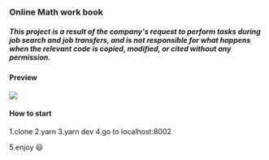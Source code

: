 ### Online Math work book 
##### This project is a result of the company's request to perform tasks during job search and job transfers, and is not responsible for what happens when the relevant code is copied, modified, or cited without any permission. 

#### Preview 


![](freewheelin.gif.gif)


#### How to start

1.clone
2.yarn 
3.yarn dev 
4.go to localhost:8002 

5.enjoy :smiley: 


